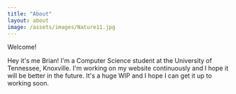 ```yaml
---
title: "About"
layout: about
image: /assets/images/Nature11.jpg
---
```


Welcome!

Hey it's me Brian! I'm a Computer Science student at the University of Tennessee, Knoxville. I'm working on my website continuously and I hope it will be better in the future. It's a huge WIP and I hope I can get it up to working soon. 
